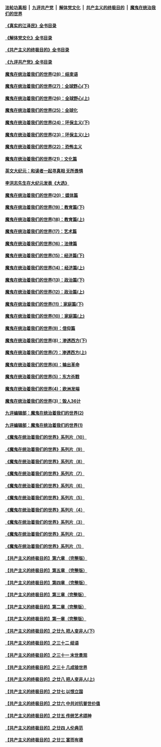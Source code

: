 ####  [法轮功真相](../../../../basic/blob/master/README.md?t=06180101) &nbsp;|&nbsp; [九评共产党](../../../../9ping.md/blob/master/README.md?t=06180101) &nbsp;|&nbsp; [解体党文化](../../../../jtdwh.md/blob/master/README.md?t=06180101)  &nbsp;|&nbsp; [共产主义的终极目的](../../../../gczydzjmd.md/blob/master/README.md?t=06180101) &nbsp;|&nbsp; [魔鬼在统治我们的世界](../../../../mgztzwmdsj.md/blob/master/README.md?t=06180101) 

#### [《真实的江泽民》全书目录](../pages/nsc422/n13721399.md?t=06180101) 

#### [《解体党文化》全书目录](../pages/nsc422/n13721157.md?t=06180101) 

#### [《共产主义的终极目的》全书目录](../pages/nsc422/n13721048.md?t=06180101) 

#### [《九评共产党》全书目录](../pages/nsc422/n13708085.md?t=06180101) 

#### [魔鬼在统治着我们的世界(28)：结束语](../pages/nsc422/n10936246.md?t=06180101) 

#### [魔鬼在统治着我们的世界(27)：全球野心(下)](../pages/nsc422/n10928319.md?t=06180101) 

#### [魔鬼在统治着我们的世界(26)：全球野心(上)](../pages/nsc422/n10900318.md?t=06180101) 

#### [魔鬼在统治着我们的世界(25)：全球化](../pages/nsc422/n10788205.md?t=06180101) 

#### [魔鬼在统治着我们的世界(24)：环保主义(下)](../pages/nsc422/n10695307.md?t=06180101) 

#### [魔鬼在统治着我们的世界(23)：环保主义(上)](../pages/nsc422/n10688613.md?t=06180101) 

#### [魔鬼在统治着我们的世界(22)：恐怖主义](../pages/nsc422/n10614727.md?t=06180101) 

#### [魔鬼在统治着我们的世界(21)：文化篇](../pages/nsc422/n10597706.md?t=06180101) 

#### [英文大纪元：和读者一起寻真相 无所畏惧](../pages/nsc422/n12542027.md?t=06180101) 

#### [李洪志先生在大纪元发表《大选》](../pages/nsc422/n12534746.md?t=06180101) 

#### [魔鬼在统治着我们的世界(20)：媒体篇](../pages/nsc422/n10586579.md?t=06180101) 

#### [魔鬼在统治着我们的世界(19)：教育篇(下)](../pages/nsc422/n10564808.md?t=06180101) 

#### [魔鬼在统治着我们的世界(18)：教育篇(上)](../pages/nsc422/n10526970.md?t=06180101) 

#### [魔鬼在统治着我们的世界(17)：艺术篇](../pages/nsc422/n10499093.md?t=06180101) 

#### [魔鬼在统治着我们的世界(16)：法律篇](../pages/nsc422/n10485969.md?t=06180101) 

#### [魔鬼在统治着我们的世界(15)：经济篇(下)](../pages/nsc422/n10469975.md?t=06180101) 

#### [魔鬼在统治着我们的世界(14)：经济篇(上)](../pages/nsc422/n10457370.md?t=06180101) 

#### [魔鬼在统治着我们的世界(13)：政治篇(下)](../pages/nsc422/n10448270.md?t=06180101) 

#### [魔鬼在统治着我们的世界(12)：政治篇(上)](../pages/nsc422/n10444576.md?t=06180101) 

#### [魔鬼在统治着我们的世界(11)：家庭篇(下)](../pages/nsc422/n10440961.md?t=06180101) 

#### [魔鬼在统治着我们的世界(10)：家庭篇(上)](../pages/nsc422/n10435448.md?t=06180101) 

#### [魔鬼在统治着我们的世界(9)：信仰篇](../pages/nsc422/n10432159.md?t=06180101) 

#### [魔鬼在统治着我们的世界(8)：渗透西方(下)](../pages/nsc422/n10429603.md?t=06180101) 

#### [魔鬼在统治着我们的世界(7)：渗透西方(上)](../pages/nsc422/n10426013.md?t=06180101) 

#### [魔鬼在统治着我们的世界(6)：输出革命](../pages/nsc422/n10421536.md?t=06180101) 

#### [魔鬼在统治着我们的世界(5)：东方杀戮](../pages/nsc422/n10417707.md?t=06180101) 

#### [魔鬼在统治着我们的世界(4)：欧洲发端](../pages/nsc422/n10414890.md?t=06180101) 

#### [魔鬼在统治着我们的世界(3)：毁人36计](../pages/nsc422/n10411583.md?t=06180101) 

#### [九评编辑部：魔鬼在统治着我们的世界(2)](../pages/nsc422/n10410036.md?t=06180101) 

#### [九评编辑部：魔鬼在统治着我们的世界(1)](../pages/nsc422/n10406825.md?t=06180101) 

#### [《魔鬼在统治着我们的世界》系列片（10）](../pages/nsc422/n12292670.md?t=06180101) 

#### [《魔鬼在统治着我们的世界》系列片（9）](../pages/nsc422/n12290859.md?t=06180101) 

#### [《魔鬼在统治着我们的世界》系列片（8）](../pages/nsc422/n12287445.md?t=06180101) 

#### [《魔鬼在统治着我们的世界》系列片（7）](../pages/nsc422/n12283425.md?t=06180101) 

#### [《魔鬼在统治着我们的世界》系列片（6）](../pages/nsc422/n12282314.md?t=06180101) 

#### [《魔鬼在统治着我们的世界》系列片（5）](../pages/nsc422/n12281419.md?t=06180101) 

#### [《魔鬼在统治着我们的世界》系列片（4）](../pages/nsc422/n12274024.md?t=06180101) 

#### [《魔鬼在统治着我们的世界》系列片（3）](../pages/nsc422/n12271322.md?t=06180101) 

#### [《魔鬼在统治着我们的世界》系列片（2）](../pages/nsc422/n12269049.md?t=06180101) 

#### [《魔鬼在统治着我们的世界》系列片（1）](../pages/nsc422/n12267575.md?t=06180101) 

#### [【共产主义的终极目的】第六章 （完整版）](../pages/nsc422/n11428913.md?t=06180101) 

#### [【共产主义的终极目的】第五章 （完整版）](../pages/nsc422/n11428912.md?t=06180101) 

#### [【共产主义的终极目的】第四章 （完整版）](../pages/nsc422/n11428907.md?t=06180101) 

#### [【共产主义的终极目的】第三章（完整版）](../pages/nsc422/n11428848.md?t=06180101) 

#### [【共产主义的终极目的】第二章（完整版）](../pages/nsc422/n11428831.md?t=06180101) 

#### [【共产主义的终极目的】第一章（完整版）](../pages/nsc422/n11417651.md?t=06180101) 

#### [【共产主义的终极目的】之廿九 把人变非人(下)](../pages/nsc422/n11344140.md?t=06180101) 

#### [【共产主义的终极目的】之三十二 结语](../pages/nsc422/n11360535.md?t=06180101) 

#### [【共产主义的终极目的】之三十一 末世景观](../pages/nsc422/n11351129.md?t=06180101) 

#### [【共产主义的终极目的】之三十 几成狼世界](../pages/nsc422/n11348280.md?t=06180101) 

#### [【共产主义的终极目的】之廿八 把人变非人(上)](../pages/nsc422/n11340492.md?t=06180101) 

#### [【共产主义的终极目的】之廿七 以恨立国](../pages/nsc422/n11336944.md?t=06180101) 

#### [【共产主义的终极目的】之廿六 中共对抗普世价值](../pages/nsc422/n11324785.md?t=06180101) 

#### [【共产主义的终极目的】之廿五 传统艺术颂神](../pages/nsc422/n11296396.md?t=06180101) 

#### [【共产主义的终极目的】之廿四 人伦典范](../pages/nsc422/n11296397.md?t=06180101) 

#### [【共产主义的终极目的】之廿三 富而有德](../pages/nsc422/n11283598.md?t=06180101) 

